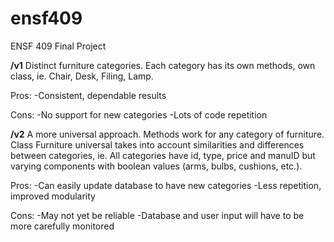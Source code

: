 # ensf409
ENSF 409 Final Project


**/v1**
Distinct furniture categories.
Each category has its own methods, own class,
ie. Chair, Desk, Filing, Lamp.

Pros:
-Consistent, dependable results

Cons:
-No support for new categories
-Lots of code repetition

**/v2**
A more universal approach.
Methods work for any category of furniture.
Class Furniture universal takes into account similarities and differences between categories,
ie. All categories have id, type, price and manuID
    but varying components with boolean values (arms, bulbs, cushions, etc.).
    
Pros:
-Can easily update database to have new categories
-Less repetition, improved modularity

Cons:
-May not yet be reliable
-Database and user input will have to be more carefully monitored

